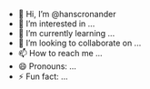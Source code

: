 - 👋 Hi, I’m @hanscronander
- 👀 I’m interested in ...
- 🌱 I’m currently learning ...
- 💞️ I’m looking to collaborate on ...
- 📫 How to reach me ...
- 😄 Pronouns: ...
- ⚡ Fun fact: ...

<!---
hanscronander/hanscronander is a ✨ special ✨ repository because its `README.md` (this file) appears on your GitHub profile.
You can click the Preview link to take a look at your changes.
--->
